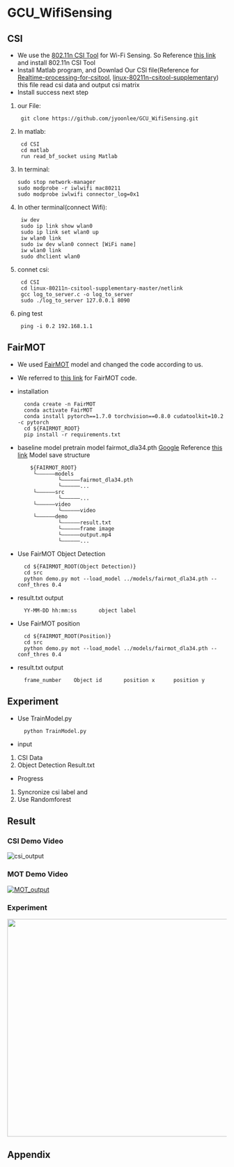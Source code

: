# GCU_WifiSensing




## CSI

+ We use the [802.11n CSI Tool][CSI_Tool] for Wi-Fi Sensing. So Reference [this link][CSI_Tool] and install 802.11n CSI Tool
+ Install Matlab program, and Downlad Our CSI file(Reference for [Realtime-processing-for-csitool][read_bf_socket], [linux-80211n-csitool-supplementary][supplementary]) this file read csi data and output csi matrix
+ Install success next step

1. our File:

        git clone https://github.com/jyoonlee/GCU_WifiSensing.git


2. In matlab:

        cd CSI
        cd matlab
        run read_bf_socket using Matlab
    
3. In terminal:

       sudo stop network-manager
       sudo modprobe -r iwlwifi mac80211
       sudo modprobe iwlwifi connector_log=0x1

4. In other terminal(connect Wifi):
        
        iw dev
        sudo ip link show wlan0
        sudo ip link set wlan0 up
        iw wlan0 link
        sudo iw dev wlan0 connect [WiFi name]
        iw wlan0 link
        sudo dhclient wlan0
        
5. connet csi:
         
        cd CSI
        cd linux-80211n-csitool-supplementary-master/netlink
        gcc log_to_server.c -o log_to_server
        sudo ./log_to_server 127.0.0.1 8090

6. ping test
           
        ping -i 0.2 192.168.1.1
        





## FairMOT
+ We used [FairMOT][FairMOT] model and changed the code according to us.
+ We referred to [this link][FairMOT] for FairMOT code.

+ installation 
        
        conda create -n FairMOT
        conda activate FairMOT
        conda install pytorch==1.7.0 torchvision==0.8.0 cudatoolkit=10.2 -c pytorch
        cd ${FAIRMOT_ROOT}
        pip install -r requirements.txt
+ baseline model
  pretrain model fairmot_dla34.pth [Google][pretrain_model] Reference [this link][FairMOT]
  Model save structure
  
          ${FAIRMOT_ROOT}
           └——————models
                   └——————fairmot_dla34.pth
                   └——————...
           └——————src
                   └——————...
           └——————video
                   └——————video
           └——————demo
                   └——————result.txt
                   └——————frame image
                   └——————output.mp4
                   └——————...


+ Use FairMOT Object Detection
        
        cd ${FAIRMOT_ROOT(Object Detection)}
        cd src
        python demo.py mot --load_model ../models/fairmot_dla34.pth --conf_thres 0.4
 
+ result.txt output
        
        YY-MM-DD hh:mm:ss       object label

+ Use FairMOT position
        
        cd ${FAIRMOT_ROOT(Position)}
        cd src
        python demo.py mot --load_model ../models/fairmot_dla34.pth --conf_thres 0.4

+ result.txt output
        
        frame_number    Object id       position x      position y


## Experiment

+ Use TrainModel.py
        
        python TrainModel.py

+ input
1. CSI Data
2. Object Detection Result.txt

+ Progress
1. Syncronize csi label and 
2. Use Randomforest



## Result
### CSI Demo Video
![csi_output](https://user-images.githubusercontent.com/49142825/120190195-3a3bbe00-c253-11eb-98af-b8d17e16d04c.gif)

### MOT Demo Video
[![MOT_output](https://user-images.githubusercontent.com/57625667/119636222-615b4f80-be4f-11eb-9e6c-1bb084599b41.png)](https://youtu.be/T1cR2hBOlt8)

### Experiment
<img src="https://user-images.githubusercontent.com/49142825/120305804-27d18b00-c30c-11eb-845b-fb719730e0cf.png"  width="800" height="500">

## Appendix





[CSI_Tool]: https://dhalperi.github.io/linux-80211n-csitool/ "802.11n CSI Tool"
[read_bf_socket]: https://github.com/lubingxian/Realtime-processing-for-csitool "Realtime-processing-for-csitool"
[supplementary]: https://github.com/dhalperi/linux-80211n-csitool-supplementary "linux-80211n-csitool-supplementary"
[FairMOT]: https://github.com/ifzhang/FairMOT "FairMOT"
[pretrain_model]: https://drive.google.com/file/d/1iqRQjsG9BawIl8SlFomMg5iwkb6nqSpi/view "pretrain_model"
